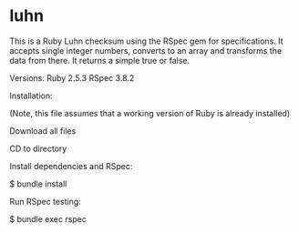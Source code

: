 # luhn

This is a Ruby Luhn checksum using the RSpec gem for specifications. It accepts single integer numbers, converts to an array
and transforms the data from there. It returns a simple true or false.

Versions:
Ruby 2.5.3
RSpec 3.8.2

Installation:

(Note, this file assumes that a working version of Ruby is already installed)

Download all files

CD to directory

Install dependencies and RSpec:

$ bundle install

Run RSpec testing:

$ bundle exec rspec
